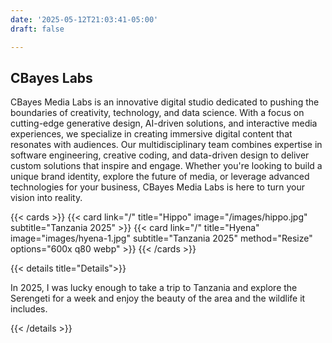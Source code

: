 ```yaml
---
date: '2025-05-12T21:03:41-05:00'
draft: false

---
```




## CBayes Labs 
CBayes Media Labs is an innovative digital studio dedicated to pushing the boundaries of creativity, technology, and data science. With a focus on cutting-edge generative design, AI-driven solutions, and interactive media experiences, we specialize in creating immersive digital content that resonates with audiences. Our multidisciplinary team combines expertise in software engineering, creative coding, and data-driven design to deliver custom solutions that inspire and engage. Whether you're looking to build a unique brand identity, explore the future of media, or leverage advanced technologies for your business, CBayes Media Labs is here to turn your vision into reality.


{{< cards >}}
  {{< card link="/" title="Hippo" image="/images/hippo.jpg" subtitle="Tanzania 2025" >}}
  {{< card link="/" title="Hyena" image="images/hyena-1.jpg" subtitle="Tanzania 2025" method="Resize" options="600x q80 webp" >}}
{{< /cards >}}


{{< details title="Details">}}

In 2025, I was lucky enough to take a trip to Tanzania and explore the Serengeti for a week and enjoy the beauty of the area and the wildlife it includes.

{{< /details >}}
